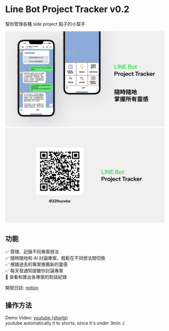 # Line Bot Project Tracker v0.2

幫你管理各種 side project 點子的小幫手  
  
<img src="/assets/page1.png" width="600">  
<img src="/assets/page2.png" width="600">

## 功能
✅ 管理、記錄不同專案想法  
✅ 隨時隨地和 AI 討論專案，輕鬆在不同想法間切換  
✅ 根據過去的專案推薦新的靈感  
✅ 每天發通知提醒你討論專案  
🚧 查看和匯出各專案的對話紀錄  

開發日誌: [notion](https://tanimalx.notion.site/Line-Pre-assessment-15957b83ce5b8076ba8de5f45839909c?pvs=4)

## 操作方法
Demo Video: [youtube (shorts)](https://www.youtube.com/shorts/EQRYWOKQ2_Y)  
youtube automatically it to shorts, since it's under 3min :(  

